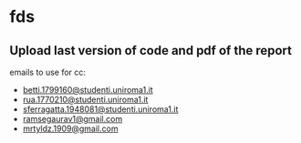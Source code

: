 # fds

Upload last version of code and pdf of the report 
---------------------
emails to use for cc:
- betti.1799160@studenti.uniroma1.it
- rua.1770210@studenti.uniroma1.it
- sferragatta.1948081@studenti.uniroma1.it
- ramsegaurav1@gmail.com
- mrtyldz.1909@gmail.com
